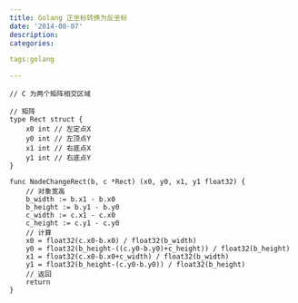 ```yaml
---
title: Golang 正坐标转换为反坐标
date: '2014-08-07'
description:
categories:

tags:golang

---
```


	// C 为两个矩阵相交区域

	// 矩阵
	type Rect struct {
		x0 int // 左定点X
		y0 int // 左顶点Y
		x1 int // 右底点X
		y1 int // 右底点Y
	}

	func NodeChangeRect(b, c *Rect) (x0, y0, x1, y1 float32) {
		// 对象宽高
		b_width := b.x1 - b.x0
		b_height := b.y1 - b.y0
		c_width := c.x1 - c.x0
		c_height := c.y1 - c.y0
		// 计算
		x0 = float32(c.x0-b.x0) / float32(b_width)
		y0 = float32(b_height-((c.y0-b.y0)+c_height)) / float32(b_height)
		x1 = float32(c.x0-b.x0+c_width) / float32(b_width)
		y1 = float32(b_height-(c.y0-b.y0)) / float32(b_height)
		// 返回
		return
	}

